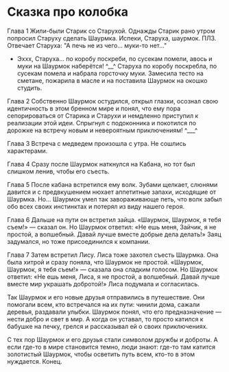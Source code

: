 # Сказка про колобка

Глава 1
Жили-были Старик со Старухой. Однажды Старик рано утром попросил Старуху сделать Шаурмка. Испеки, Старуха, шаурмок. ПЛЗ. 
Отвечает Старуха: "А печь не из чего... муки-то нет..."
- Эххх, Старуха... по коробу поскреби, по сусекам помели, авось и муки на Шаурмок наберётся! ^__^
Старуха по коробу поскребла, по сусекам помела и набрала горсточку муки.
Замесила тесто на сметане, пожарила в масле и на поставила Шаурмок на окошко студить. 

Глава 2
Собственно Шаурмок остудился, открыл глазки, осознал свою идентичность в этом бренном мире и понял, что ему пора сепорироваться от Старика и Старухи и немдленно приступил к реализации этой идеи. Спрыгнул с подоконника и покотился по дорожке на встречу новым и невероятным приключениям! ^___^

Глава 3
Встреча с медведем произошла с утра. Не сошлись характерами. 

Глава 4
Сразу после Шаурмок наткнулся на Кабана, но тот был слишком ленив, чтобы его съесть.

Глава 5
После кабана встретился ему волк. Зубами щелкает, слюнями давится и с предвкушением нюхает аппетитные запахи, исходящие от Шаурмка. Но... Шаурмок умел так завораживающе петь, что волк забыл обо всех своих инстинктах и потерял из виду нашего героя.

Глава 6
Дальше на пути он встретил зайца. «Шаурмок, Шаурмок, я тебя съем!» — сказал он. Но Шаурмок ответил: «Не ешь меня, Зайчик, я не простой, а волшебный. Давай лучше вместе добрые дела делать!» Заяц задумался, но тоже присоединился к компании.

Глава 7
Затем встретил Лису. Лиса тоже захотел съесть Шаурмка. 
Она была хитрой и сразу поняла, что Шаурмок не простой. «Шаурмок, Шаурмок, я тебя съем!» — сказала она сладким голосом. Но Шаурмок ответил: «Не ешь меня, Лиса, я не простой, а волшебный. Давай лучше вместе мир украшать добротой!» Лиса подумала и согласилась.

Так Шаурмок и его новые друзья отправились в путешествие. Они помогали всем, кто встречался на их пути: чинили дома, сажали деревья, раздавали улыбки. Шаурмок понял, что его предназначение — нести добро и свет в мир. А когда он уставал, то просто катился к бабушке на печку, грелся и рассказывал ей о своих приключениях.

С тех пор Шаурмок и его друзья стали символом дружбы и доброты. А если где-то в мире становится темно, люди знают: где-то там катится золотистый Шаурмок, чтобы осветить путь всем, кто-то в этом нуждается.
Конец.